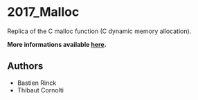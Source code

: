 # 2017_Malloc

Replica of the C malloc function (C dynamic memory allocation).

**More informations available [here](https://en.wikipedia.org/wiki/C_dynamic_memory_allocation).**

## Authors
* Bastien Rinck
* Thibaut Cornolti
